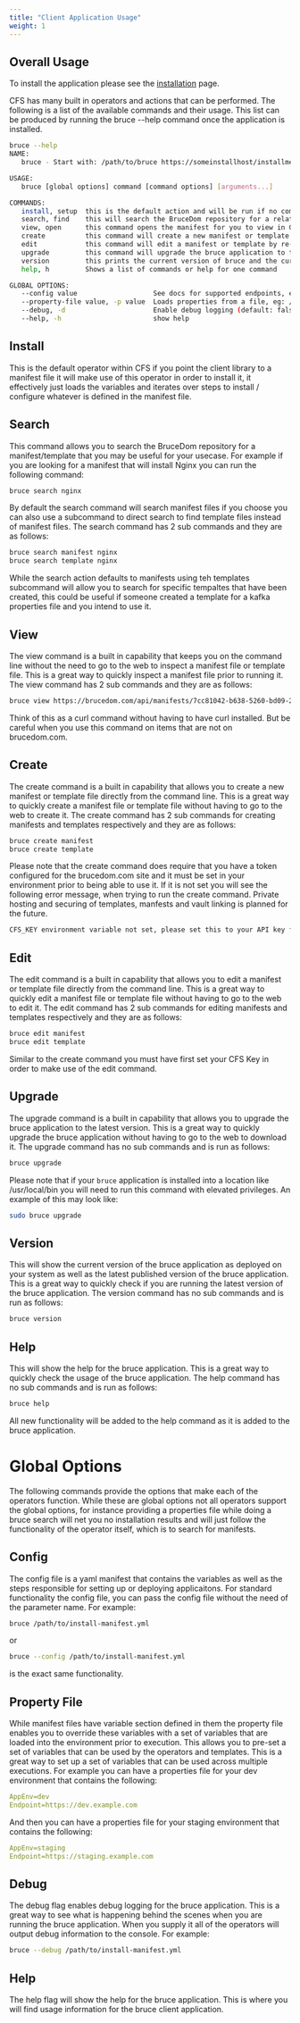 ```yaml
---
title: "Client Application Usage"
weight: 1
---
```

## Overall Usage
To install the application please see the [installation](/cli-application/install) page.

CFS has many built in operators and actions that can be performed.  The following is a list of the available commands and their usage.  This list can be produced by running the bruce --help command once the application is installed.

```bash
bruce --help
NAME:
   bruce - Start with: /path/to/bruce https://someinstallhost/installme.yml

USAGE:
   bruce [global options] command [command options] [arguments...]

COMMANDS:
   install, setup  this is the default action and will be run if no commands are specified
   search, find    this will search the BruceDom repository for a related manifest
   view, open      this command opens the manifest for you to view in CLI prior to executing install
   create          this command will create a new manifest or template for you to upload directly to your brucedom.com account and then install, you must have CFS_KEY env variable set to your API key from brucedom.com
   edit            this command will edit a manifest or template by re-uploading to your brucedom.com account, you must have CFS_KEY env variable set to your API key from brucedom.com, name and description can be edited directly on brucedom.com
   upgrade         this command will upgrade the bruce application to the latest version
   version         this prints the current version of bruce and the current latest version of bruce
   help, h         Shows a list of commands or help for one command

GLOBAL OPTIONS:
   --config value                   See docs for supported endpoints, eg: https://s3.amazonaws.com/somebucket/my_install.yml (default: "/etc/bruce/config.yml")
   --property-file value, -p value  Loads properties from a file, eg: /etc/bruce/properties.yml to be used as environment variables for operators and templates
   --debug, -d                      Enable debug logging (default: false)
   --help, -h                       show help
```


## Install
This is the default operator within CFS if you point the client library to a manifest file it will make use of this operator in order to install it, it effectively just loads the variables and iterates over steps to install / configure whatever is defined in the manifest file.

## Search
This command allows you to search the BruceDom repository for a manifest/template that you may be useful for your usecase.  For example if you are looking for a manifest that will install Nginx you can run the following command:

```bash
bruce search nginx
```

By default the search command will search manifest files if you choose you can also use a subcommand to direct search to find template files instead of manifest files. The search command has 2 sub commands and they are as follows:

```bash
bruce search manifest nginx
bruce search template nginx
```

While the search action defaults to manifests using teh templates subcommand will allow you to search for specific tempaltes that have been created, this could be useful if someone created a template for a kafka properties file and you intend to use it.

## View
The view command is a built in capability that keeps you on the command line without the need to go to the web to inspect a manifest file or template file.  This is a great way to quickly inspect a manifest file prior to running it.  The view command has 2 sub commands and they are as follows:

```bash
bruce view https://brucedom.com/api/manifests/7cc81042-b638-5260-bd09-2e6066fbfc46
```
Think of this as a curl command without having to have curl installed.  But be careful when you use this command on items that are not on brucedom.com.

## Create
The create command is a built in capability that allows you to create a new manifest or template file directly from the command line.  This is a great way to quickly create a manifest file or template file without having to go to the web to create it.  The create command has 2 sub commands for creating manifests and templates respectively and they are as follows:

```bash
bruce create manifest
bruce create template
```
Please note that the create command does require that you have a token configured for the brucedom.com site and it must be set in your environment prior to being able to use it.  If it is not set you will see the following error message, when trying to run the create command.  Private hosting and securing of templates, manfests and vault linking is planned for the future.
    
```bash
CFS_KEY environment variable not set, please set this to your API key from brucedom.com
```

## Edit
The edit command is a built in capability that allows you to edit a manifest or template file directly from the command line.  This is a great way to quickly edit a manifest file or template file without having to go to the web to edit it.  The edit command has 2 sub commands for editing manifests and templates respectively and they are as follows:

```bash
bruce edit manifest
bruce edit template
```
Similar to the create command you must have first set your CFS Key in order to make use of the edit command.

## Upgrade
The upgrade command is a built in capability that allows you to upgrade the bruce application to the latest version.  This is a great way to quickly upgrade the bruce application without having to go to the web to download it.  The upgrade command has no sub commands and is run as follows:

```bash
bruce upgrade
```
Please note that if your `bruce` application is installed into a location like /usr/local/bin you will need to run this command with elevated privileges. An example of this may look like:
```bash
sudo bruce upgrade
```

## Version
This will show the current version of the bruce application as deployed on your system as well as the latest published version of the bruce application.  This is a great way to quickly check if you are running the latest version of the bruce application.  The version command has no sub commands and is run as follows:

```bash
bruce version
```

## Help
This will show the help for the bruce application.  This is a great way to quickly check the usage of the bruce application.  The help command has no sub commands and is run as follows:

```bash
bruce help
```
All new functionality will be added to the help command as it is added to the bruce application.

# Global Options
The following commands provide the options that make each of the operators function.  While these are global options not all operators support the global options, for instance providing a properties file while doing a bruce search will net you no installation results and will just follow the functionality of the operator itself, which is to search for manifests.

## Config
The config file is a yaml manifest that contains the variables as well as the steps responsible for setting up or deploying applicaitons. For standard functionality the config file, you can pass the config file without the need of the parameter name.  For example:

```bash
bruce /path/to/install-manifest.yml
```
or
```bash
bruce --config /path/to/install-manifest.yml
```
is the exact same functionality.

## Property File
While manifest files have variable section defined in them the property file enables you to override these variables with a set of variables that are loaded into the environment prior to execution.  This allows you to pre-set a set of variables that can be used by the operators and templates.  This is a great way to set up a set of variables that can be used across multiple executions.  For example you can have a properties file for your dev environment that contains the following:
```yaml
AppEnv=dev
Endpoint=https://dev.example.com
```

And then you can have a properties file for your staging environment that contains the following:
```yaml
AppEnv=staging
Endpoint=https://staging.example.com
```

## Debug
The debug flag enables debug logging for the bruce application.  This is a great way to see what is happening behind the scenes when you are running the bruce application.  When you supply it all of the operators will output debug information to the console.  For example:

```bash
bruce --debug /path/to/install-manifest.yml
```

## Help
The help flag will show the help for the bruce application.  This is where you will find usage information for the bruce client application.